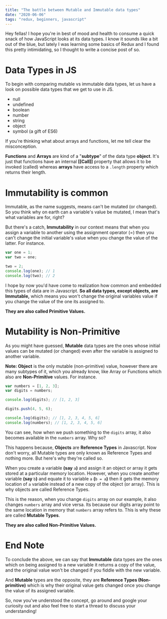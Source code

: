 ```yaml
---
title: "The battle between Mutable and Immutable data types"
date: "2020-06-06"
tags: "redux, beginners, javascript"
---
```


Hey fellas! I hope you're in best of mood and health to consume a quick snack of how JavaScript looks at its data types. I know it sounds like a bit out of the blue, but lately I was learning some basics of Redux and I found this pretty intimidating, so I thought to write a concise post of so.

# Data Types in JS

To begin with comparing mutable vs immutable data types, let us have a look on possible data types that we get to use in JS.

-   null
-   undefined
-   boolean
-   number
-   string
-   object
-   symbol (a gift of ES6)

If you're thinking what about arrays and functions, let me tell clear the misconception.

**Functions** and **Arrays** are kind of a "**subtype**" of the data type **object**. It's just that functions have an internal **[[Call]]** property that allows it to be invoked (called) whereas **arrays** have access to a `.length` property which returns their length.

# Immutability is common

Immutable, as the name suggests, means can't be mutated (or changed). So you think why on earth can a variable's value be mutated, I mean that's what variables are for, right?

But there's a catch, **Immutability** in our context means that when you assign a variable to another using the assignment operator (=) then you can't change the initial variable's value when you change the value of the latter. For instance.

```jsx
var one = 1;
var two = one;

two = 2;
console.log(one); // 1
console.log(two); // 2
```

I hope by now you'd have come to realization how common and embedded this types of data are in Javascript. **So all data types, except objects, are Immutable,** which means you won't change the original variables value if you change the value of the one its assigned to.

**They are also called Primitive Values.**

# Mutability is Non-Primitive

As you might have guessed, **Mutable** data types are the ones whose initial values can be mutated (or changed) even after the variable is assigned to another variable.

**Note: Object** is the only mutable (non-primitive) value, however there are many subtypes of it, which you already know, like Array or Functions which also are **Non-Primitive** values. For instance.

```jsx
var numbers = [1, 2, 3];
var digits = numbers;

console.log(digits); // [1, 2, 3]

digits.push(4, 5, 6);

console.log(digits); // [1, 2, 3, 4, 5, 6]
console.log(numbers); // [1, 2, 3, 4, 5, 6]
```

You can see, how when we push something to the `digits` array, it also becomes available in the `numbers` array. Why so?

This happens because, **Objects** are **Reference Types** in Javascript. Now don't worry, all Mutable types are only known as Reference Types and nothing more. But here's why they're called so.

When you create a variable **(say** `a`**)** and assign it an object or array it gets stored at a particular memory location. However, when you create another variable **(say** `b`**)** and equate it to variable `a` **(**`b = a`**)** then it gets the memory location of `a` variable instead of a new copy of the object (or array). This is why objects are called Reference Types.

This is the reason, when you change `digits` array on our example, it also changes `numbers` array and vice versa. Its because our digits array point to the same location in memory that `numbers` array refers to. This is why these are called **Mutable Types**.

**They are also called Non-Primitive Values.**

# End Note

To conclude the above, we can say that **Immutable** data types are the ones which on being assigned to a new variable it returns a copy of the value, and the original value won't be changed if you fiddle with the new variable.

And **Mutable** types are the opposite, they are **Reference Types (Non-primitive)** which is why their original value gets changed once you change the value of its assigned variable.

So, now you've understood the concept, go around and google your curiosity out and also feel free to start a thread to discuss your understanding!
